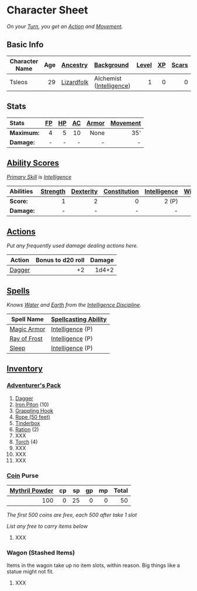# Character Sheet

*On your [Turn](../../../../Game%20Procedures/Core%20Procedures/Turn.md), you get an [Action](../../../../Game%20Procedures/Core%20Procedures/Action.md) and [Movement](../../../../Game%20Procedures/Combat/Movement.md).*

## Basic Info

| Character Name | Age | [Ancestry](../../../../Player%20Characters/Ancenstries/Ancestry.md)                                   | [Background](../../../../Player%20Characters/Backgrounds/Background.md)                            | [Level](../../../../Player%20Characters/Derived%20Statistics/Level.md) | [XP](../../../../Player%20Characters/Derived%20Statistics/Experience%20Points.md) | [Scars](../../../../Player%20Characters/Derived%20Statistics/Scars.md) |
| -------------- | --: | :---------------------------------------------------------------------------------------------------- | :------------------------------------------------------------------------------------------------- | ---------------------------------------------------------------------: | --------------------------------------------------------------------------------: | ---------------------------------------------------------------------: |
| Tsleos         |  29 | [Lizardfolk](../../../../Player%20Characters/Ancenstries/The%20People%20of%20Mithrinia/Lizardfolk.md) | Alchemist ([Intelligence](../../../../Player%20Characters/The%20Ability%20Scores/Intelligence.md)) |                                                                      1 |                                                                                 0 |                                                                      0 |

## Stats

| Stats        | [FP](../../../../Player%20Characters/Derived%20Statistics/Fatigue%20Points.md) | [HP](../../../../Player%20Characters/Derived%20Statistics/Health%20Points.md) | [AC](../../../../Player%20Characters/Derived%20Statistics/Armor%20Class.md) | [Armor](../../../../Items%20and%20Gear/Armor/Armor.md) | [Movement](../../../../Game%20Procedures/Combat/Movement.md) |
| :----------- | -----------------------------------------------------------------------------: | ----------------------------------------------------------------------------: | --------------------------------------------------------------------------: | -----------------------------------------------------: | -----------------------------------------------------------: |
| **Maximum:** |                                                                              4 |                                                                             5 |                                                                          10 |                                                   None |                                                          35' |
| **Damage:**  |                                                                              - |                                                                             - |                                                                           - |                                                      - |                                                            - |

## [Ability Scores](../../../../Player%20Characters/The%20Ability%20Scores/Ability%20Scores.md)

*[Primary Skill](../../../../Player%20Characters/Backgrounds/Primary%20Skill.md) is [Intelligence](../../../../Player%20Characters/The%20Ability%20Scores/Intelligence.md)*

| Abilities   | [Strength](../../../../Player%20Characters/The%20Ability%20Scores/Strength.md) | [Dexterity](../../../../Player%20Characters/The%20Ability%20Scores/Dexterity.md) | [Constitution](../../../../Player%20Characters/The%20Ability%20Scores/Constitution.md) | [Intelligence](../../../../Player%20Characters/The%20Ability%20Scores/Intelligence.md) | [Wisdom](../../../../Player%20Characters/The%20Ability%20Scores/Wisdom.md)<br> | [Charisma](../../../../Player%20Characters/The%20Ability%20Scores/Charisma.md)<br> |
| :---------- | -----------------------------------------------------------------------------: | -------------------------------------------------------------------------------: | -------------------------------------------------------------------------------------: | -------------------------------------------------------------------------------------: | -----------------------------------------------------------------------------: | ---------------------------------------------------------------------------------: |
| **Score:**  |                                                                              1 |                                                                                2 |                                                                                      0 |                                                                                  2 (P) |                                                                              0 |                                                                                 -2 |
| **Damage:** |                                                                              - |                                                                                - |                                                                                      - |                                                                                      - |                                                                              - |                                                                                  - |

## [Actions](../../../../Game%20Procedures/Core%20Procedures/Action.md)

*Put any frequently used damage dealing actions here.*

| Action                                                                                       | Bonus to d20 roll | Damage |
| -------------------------------------------------------------------------------------------- | ----------------: | -----: |
| [Dagger](../../../../Items%20and%20Gear/Weapons/Melee%20Weapons/Small%20Skilled%20Weapon.md) |                +2 |  1d4+2 |

## [Spells](../../../../Magic/Spells.md)

*Knows [Water](../../../../Magic/Spells/Spell%20Domains/Water.md) and [Earth](../../../../Magic/Spells/Spell%20Domains/Earth.md) from the [Intelligence Discipline](../../../../Magic/Spellcasting/Spellcasting%20Disciplines/Intelligence%20Discipline.md)*.

| Spell Name                                                                                 | [Spellcasting Ability](../../../../Magic/Spellcasting/Spellcasting%20Ability.md)           |
| ------------------------------------------------------------------------------------------ | ------------------------------------------------------------------------------------------ |
| [Magic Armor](../../../../Magic/Spells/Spells%20by%20Level/Level%201/Magic%20Armor.md)     | [Intelligence](../../../../Player%20Characters/The%20Ability%20Scores/Intelligence.md) (P) |
| [Ray of Frost](../../../../Magic/Spells/Spells%20by%20Level/Level%201/Ray%20of%20Frost.md) | [Intelligence](../../../../Player%20Characters/The%20Ability%20Scores/Intelligence.md) (P) |
| [Sleep](../../../../Magic/Spells/Spells%20by%20Level/Level%201/Sleep.md)                   | [Intelligence](../../../../Player%20Characters/The%20Ability%20Scores/Intelligence.md) (P) |

## [Inventory](../../../../Player%20Characters/Derived%20Statistics/Inventory.md)

### [Adventurer's Pack](../../../../Items%20and%20Gear/Gear/100%20Coins/Adventurer's%20Pack.md)

1. [Dagger](../../../../Items%20and%20Gear/Weapons/Melee%20Weapons/Small%20Skilled%20Weapon.md)
2. [Iron Piton](../../../../Items%20and%20Gear/Gear/10%20Coins/Iron%20Piton.md) (10)
3. [Grappling Hook](../../../../Items%20and%20Gear/Gear/25%20Coins/Grappling%20Hook.md)
4. [Rope (50 feet)](../../../../Items%20and%20Gear/Gear/50%20Coins/Rope%20(50%20feet).md)
5. [Tinderbox](../../../../Items%20and%20Gear/Gear/10%20Coins/Tinderbox.md)
6. [Ration](../../../../Items%20and%20Gear/Gear/1%20Coin/Ration.md) (2)
7. XXX
8. [Torch](../../../../Items%20and%20Gear/Gear/1%20Coin/Torch.md) (4)
9. XXX
10. XXX
11. XXX

### [Coin](../../../../Resources%20for%20GMs/Economy/Coins.md) Purse

| [Mythril Powder](../../../../Magic/Spellcasting/Mythril.md) |  cp |  sp |  gp |  mp | Total |
| ----------------------------------------------------------: | --: | --: | --: | --: | ----: |
|                                                         100 |   0 |  25 |   0 |   0 |    50 |

*The first 500 coins are free, each 500 after take 1 slot*

*List any free to carry items below*

1. XXX

### Wagon (Stashed Items)

Items in the wagon take up no item slots, within reason. Big things like a statue might not fit.

1. XXX
